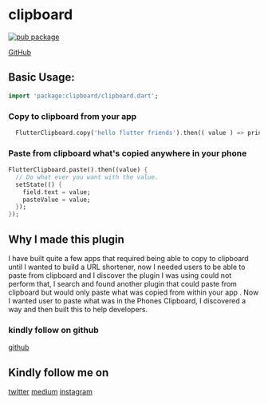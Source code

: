 # clipboard

[![pub package](https://img.shields.io/badge/0.1.2+6-brightgreen)](https://github.com/samuelezedi/flutter_clipboard)


[GitHub](https://github.com/samuelezedi/flutter_clipboard)


## Basic Usage:

```dart
import 'package:clipboard/clipboard.dart';
```

### Copy to clipboard from your app

```dart
  FlutterClipboard.copy('hello flutter friends').then(( value ) => print('copied'));
```

### Paste from clipboard what's copied anywhere in your phone

```dart
FlutterClipboard.paste().then((value) {
  // Do what ever you want with the value.
  setState(() {
    field.text = value;
    pasteValue = value;
  });
});
```


## Why I made this plugin

I have built quite a few apps that required being able to copy to clipboard until I wanted to build a URL shortener,
now I needed users to be able to paste from clipboard and I discover the plugin I was using could not perform that, I
search and found another plugin that could paste from clipboard but would only paste what was copied from within your app
. Now I wanted user to paste what was in the Phones Clipboard, I discovered a way and then built this to help developers.
### kindly follow on github
[github](https://github.com/samuelezedi)

## Kindly follow me on
[twitter](https://twitter.com/samuelezedi)
[medium](https://medium.com/@samuelezedi)
[instagram](https://instagram.com/samuelezedi)
